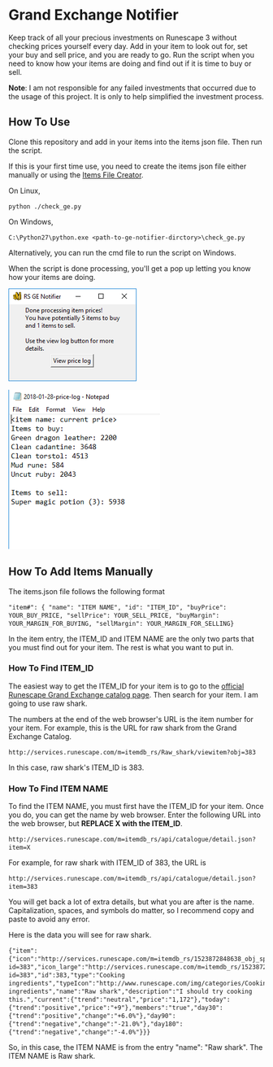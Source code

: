 # __Grand Exchange Notifier__

Keep track of all your precious investments on Runescape 3 without checking prices yourself every day. Add in your item to look out for, set your buy and sell price, and you are ready to go. Run the script when you need to know how your items are doing and find out if it is time to buy or sell.

**Note**: I am not responsible for any failed investments that occurred due to the usage of this project. It is only to help simplified the investment process.

## __How To Use__

Clone this repository and add in your items into the items json file. Then run the script.

If this is your first time use, you need to create the items json file either manually or using the [Items File Creator](https://github.com/st2092/items-file-creator).

On Linux,

```
python ./check_ge.py
```

On Windows,

```
C:\Python27\python.exe <path-to-ge-notifier-dirctory>\check_ge.py
```

Alternatively, you can run the cmd file to run the script on Windows.

When the script is done processing, you'll get a pop up letting you know how your items are doing.

![Main Interface](/imgs/main-interface.PNG)

![Log file](/imgs/log-file.PNG)


## __How To Add Items Manually__

The items.json file follows the following format

```
"item#": { "name": "ITEM NAME", "id": "ITEM_ID", "buyPrice": YOUR_BUY_PRICE, "sellPrice": YOUR_SELL_PRICE, "buyMargin": YOUR_MARGIN_FOR_BUYING, "sellMargin": YOUR_MARGIN_FOR_SELLING}
```


In the item entry, the ITEM_ID and ITEM NAME are the only two parts that you must find out for your item. The rest is what you want to put in.

### __How To Find ITEM_ID__

The easiest way to get the ITEM_ID for your item is to go to the [official Runescape Grand Exchange catalog page](http://services.runescape.com/m=itemdb_rs/). Then search for your item. I am going to use raw shark.

The numbers at the end of the web browser's URL is the item number for your item. For example, this is the URL for raw shark from the Grand Exchange Catalog.

```
http://services.runescape.com/m=itemdb_rs/Raw_shark/viewitem?obj=383
```

In this case, raw shark's ITEM_ID is 383.

### __How To Find ITEM NAME__

To find the ITEM NAME, you must first have the ITEM_ID for your item. Once you do, you can get the name by web browser. Enter the following URL into the web browser, but **REPLACE X with the ITEM_ID**.

```
http://services.runescape.com/m=itemdb_rs/api/catalogue/detail.json?item=X
```

For example, for raw shark with ITEM_ID of 383, the URL is
```
http://services.runescape.com/m=itemdb_rs/api/catalogue/detail.json?item=383
```

You will get back a lot of extra details, but what you are after is the name. Capitalization, spaces, and symbols do matter, so I recommend copy and paste to avoid any error.

Here is the data you will see for raw shark.

```
{"item":{"icon":"http://services.runescape.com/m=itemdb_rs/1523872848638_obj_sprite.gif?id=383","icon_large":"http://services.runescape.com/m=itemdb_rs/1523872848638_obj_big.gif?id=383","id":383,"type":"Cooking ingredients","typeIcon":"http://www.runescape.com/img/categories/Cooking ingredients","name":"Raw shark","description":"I should try cooking this.","current":{"trend":"neutral","price":"1,172"},"today":{"trend":"positive","price":"+9"},"members":"true","day30":{"trend":"positive","change":"+6.0%"},"day90":{"trend":"negative","change":"-21.0%"},"day180":{"trend":"negative","change":"-4.0%"}}}
```

So, in this case, the ITEM NAME is from the entry "name": "Raw shark". The ITEM NAME is Raw shark.
